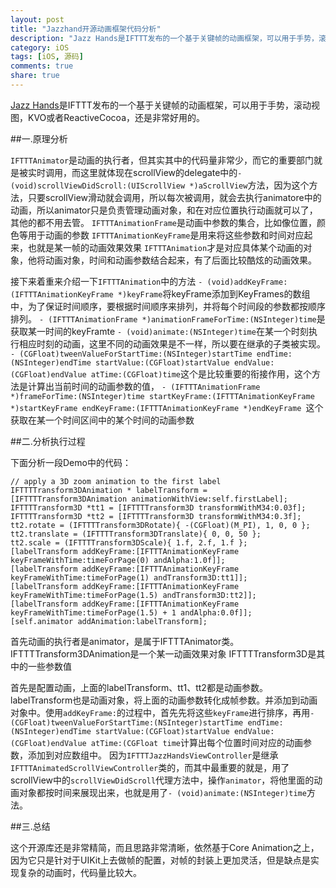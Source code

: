 ```yaml
---
layout: post   
title: "Jazzhand开源动画框架代码分析"  
description: "Jazz Hands是IFTTT发布的一个基于关键帧的动画框架，可以用于手势，滚动视图，KVO或者ReactiveCocoa，还是非常好用的。"  
category: iOS  
tags: [iOS, 源码] 
comments: true 
share: true
---
```


[Jazz Hands](https://github.com/IFTTT/JazzHands)是IFTTT发布的一个基于关键帧的动画框架，可以用于手势，滚动视图，KVO或者ReactiveCocoa，还是非常好用的。

##一.原理分析

`IFTTTAnimator`是动画的执行者，但其实其中的代码量非常少，而它的重要部门就是被实时调用，而这里就体现在scrollView的delegate中的`- (void)scrollViewDidScroll:(UIScrollView *)aScrollView`方法，因为这个方法，只要scrollView滑动就会调用，所以每次被调用，就会去执行animatore中的动画，所以animator只是负责管理动画对象，和在对应位置执行动画就可以了，其他的都不用去管。
`IFTTTAnimationFrame`是动画中参数的集合，比如像位置，颜色等用于动画的参数
`IFTTTAnimationKeyFrame`是用来将这些参数和时间对应起来，也就是某一帧的动画效果效果
`IFTTTAnimation`才是对应具体某个动画的对象，他将动画对象，时间和动画参数结合起来，有了后面比较酷炫的动画效果。

接下来着重来介绍一下`IFTTTAnimation`中的方法
`- (void)addKeyFrame:(IFTTTAnimationKeyFrame *)keyFrame`将keyFrame添加到KeyFrames的数组中，为了保证时间顺序，要根据时间顺序来排列，并将每个时间段的参数都按顺序排列。
`- (IFTTTAnimationFrame *)animationFrameForTime:(NSInteger)time`是获取某一时间的keyFramte
`- (void)animate:(NSInteger)time`在某一个时刻执行相应时刻的动画，这里不同的动画效果是不一样，所以要在继承的子类被实现。
`- (CGFloat)tweenValueForStartTime:(NSInteger)startTime endTime:(NSInteger)endTime startValue:(CGFloat)startValue endValue:(CGFloat)endValue atTime:(CGFloat)time`这个是比较重要的衔接作用，这个方法是计算出当前时间的动画参数的值，
`- (IFTTTAnimationFrame *)frameForTime:(NSInteger)time startKeyFrame:(IFTTTAnimationKeyFrame *)startKeyFrame endKeyFrame:(IFTTTAnimationKeyFrame *)endKeyFrame `这个获取在某一个时间区间中的某个时间的动画参数

##二.分析执行过程

下面分析一段Demo中的代码：

```
// apply a 3D zoom animation to the first label
IFTTTTransform3DAnimation * labelTransform = [IFTTTTransform3DAnimation animationWithView:self.firstLabel];
IFTTTTransform3D *tt1 = [IFTTTTransform3D transformWithM34:0.03f];
IFTTTTransform3D *tt2 = [IFTTTTransform3D transformWithM34:0.3f];
tt2.rotate = (IFTTTTransform3DRotate){ -(CGFloat)(M_PI), 1, 0, 0 };
tt2.translate = (IFTTTTransform3DTranslate){ 0, 0, 50 };
tt2.scale = (IFTTTTransform3DScale){ 1.f, 2.f, 1.f };
[labelTransform addKeyFrame:[IFTTTAnimationKeyFrame keyFrameWithTime:timeForPage(0) andAlpha:1.0f]];
[labelTransform addKeyFrame:[IFTTTAnimationKeyFrame keyFrameWithTime:timeForPage(1) andTransform3D:tt1]];
[labelTransform addKeyFrame:[IFTTTAnimationKeyFrame keyFrameWithTime:timeForPage(1.5) andTransform3D:tt2]];
[labelTransform addKeyFrame:[IFTTTAnimationKeyFrame keyFrameWithTime:timeForPage(1.5) + 1 andAlpha:0.0f]];
[self.animator addAnimation:labelTransform];

```

首先动画的执行者是animator，是属于IFTTTAnimator类。
IFTTTTransform3DAnimation是一个某一动画效果对象
IFTTTTransform3D是其中的一些参数值

首先是配置动画，上面的labelTransform、tt1、tt2都是动画参数。labelTransform也是动画对象，将上面的动画参数转化成帧参数。并添加到动画对象中。使用`addKeyFrame:`的过程中，首先先将这些`keyFrame`进行排序，再用`- (CGFloat)tweenValueForStartTime:(NSInteger)startTime endTime:(NSInteger)endTime startValue:(CGFloat)startValue endValue:(CGFloat)endValue atTime:(CGFloat time`计算出每个位置时间对应的动画参数，添加到对应数组中。
因为`IFTTTJazzHandsViewController`是继承`IFTTTAnimatedScrollViewController`类的，而其中最重要的就是，用了scrollView中的`scrollViewDidScroll`代理方法中，操作`animator`，将他里面的动画对象都按时间来展现出来，也就是用了`- (void)animate:(NSInteger)time`方法。

##三.总结

这个开源库还是非常精简，而且思路非常清晰，依然基于Core Animation之上，因为它只是针对于UIKit上去做帧的配置，对帧的封装上更加灵活，但是缺点是实现复杂的动画时，代码量比较大。
